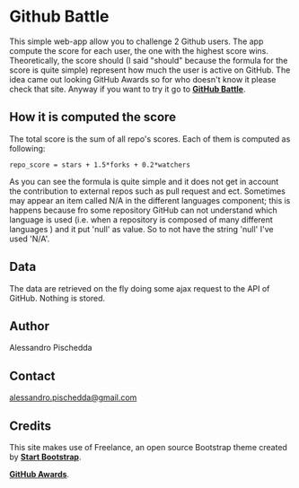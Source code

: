 Github Battle
=============

This simple web-app allow you to challenge 2 Github users. The app compute the 
score for each user, the one with the highest score wins. Theoretically, the 
score should (I said "should" because the formula for the score is quite simple)
 represent how much the user is active on GitHub. The idea came out looking 
GitHub Awards so for who doesn't know it please check that site.
Anyway if you want to try it go to [**GitHub Battle**](http://github-battle.com).


How it is computed the score
----------------------------
The total score is the sum of all repo's scores. Each of them is computed as 
following:

    repo_score = stars + 1.5*forks + 0.2*watchers 

As you can see the formula is quite simple and it does not get in account the 
contribution to external repos such as pull request and ect.
Sometimes may appear an item called N/A in the different languages component;
this is happens because fro some repository GitHub can not understand which 
language is used (i.e. when a repository is composed of many different languages
) and it put 'null' as value. So to not have the string 'null' I've used 'N/A'.

Data
----

The data are retrieved on the fly doing some ajax request to the API of GitHub.
Nothing is stored.


Author
------

Alessandro Pischedda

Contact
-------
alessandro.pischedda@gmail.com


Credits
---------

This site makes use of Freelance, an open source Bootstrap theme created by 
[**Start Bootstrap**](http://startbootstrap.com).

[**GitHub Awards**](http://github-awards.com).
